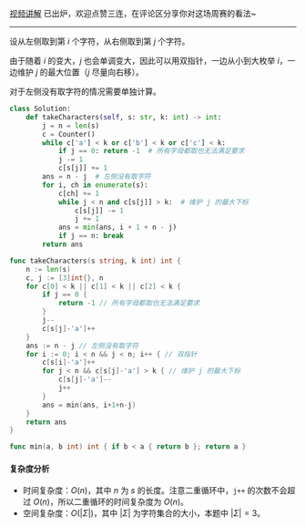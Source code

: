 [视频讲解](https://www.bilibili.com/video/BV1FV4y1F7v7/) 已出炉，欢迎点赞三连，在评论区分享你对这场周赛的看法~

---

设从左侧取到第 $i$ 个字符，从右侧取到第 $j$ 个字符。

由于随着 $i$ 的变大，$j$ 也会单调变大，因此可以用双指针，一边从小到大枚举 $i$，一边维护 $j$ 的最大位置（$j$ 尽量向右移）。

对于左侧没有取字符的情况需要单独计算。

```py [sol1-Python3]
class Solution:
    def takeCharacters(self, s: str, k: int) -> int:
        j = n = len(s)
        c = Counter()
        while c['a'] < k or c['b'] < k or c['c'] < k:
            if j == 0: return -1  # 所有字母都取也无法满足要求
            j -= 1
            c[s[j]] += 1
        ans = n - j  # 左侧没有取字符
        for i, ch in enumerate(s):
            c[ch] += 1
            while j < n and c[s[j]] > k:  # 维护 j 的最大下标
                c[s[j]] -= 1
                j += 1
            ans = min(ans, i + 1 + n - j)
            if j == n: break
        return ans
```

```go [sol1-Go]
func takeCharacters(s string, k int) int {
	n := len(s)
	c, j := [3]int{}, n
	for c[0] < k || c[1] < k || c[2] < k {
		if j == 0 {
			return -1 // 所有字母都取也无法满足要求
		}
		j--
		c[s[j]-'a']++
	}
	ans := n - j // 左侧没有取字符
	for i := 0; i < n && j < n; i++ { // 双指针
		c[s[i]-'a']++
		for j < n && c[s[j]-'a'] > k { // 维护 j 的最大下标
			c[s[j]-'a']--
			j++
		}
		ans = min(ans, i+1+n-j)
	}
	return ans
}

func min(a, b int) int { if b < a { return b }; return a }
```

#### 复杂度分析

- 时间复杂度：$O(n)$，其中 $n$ 为 $s$ 的长度。注意二重循环中，`j++` 的次数不会超过 $O(n)$，所以二重循环的时间复杂度为 $O(n)$。
- 空间复杂度：$O(|\Sigma|)$，其中 $|\Sigma|$ 为字符集合的大小，本题中 $|\Sigma|=3$。
